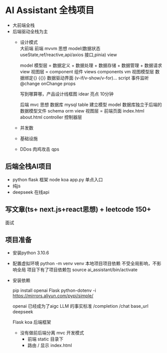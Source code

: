 # AI Assistant 全栈项目
- 大前端全栈
- 后端驱动全栈为主
  - 设计模式  
    大前端 前端 mvvm 思想 model(数据状态 useState,ref/reactive,api/axios 接口,pinia) view

    model 模型层 = 数据定义 + 数据处理 + 数据存储 + 数据管理 + 数据请求
    view 视图层 = component 组件 views  components 
    vm 视图模型层 数据绑定{} {{}} 数据驱动界面 (v-if/v-show/v-for)... script 事件监听 @change onChange props 



    写到哪算哪，产品设计线框图 idear 亮点 10分钟 

    后端 mvc 思想 数据库 mysql table 建立模型
    model 数据库独立于后端的 数据模型文件 schema orm 
    view 视图层 = 前端页面 index.html about.html
    controller 控制器层 

  - 并发数
  - 基础设施
  - DDos 肉鸡攻击 qps 

## 后端全栈AI项目
- python flask 框架 node koa 
  app.py 单点入口
- 纯js 
- deepseek 在线api 


## 写文章(ts+ next.js+react思想) + leetcode 150+ 
  面试

## 项目准备
- 安装python
  3.10.6

- 配置虚拟环境
  python -m venv venv
  本地项目项目依赖 不受全局影响，不影响全局
  项目下有了项目依赖包
  source ai_assistant/bin/activate
- 安装依赖

  pip install openai Flask python-dotenv -i https://mirrors.aliyun.com/pypi/simple/

  openai 已经成为了aigc LLM 的事实标准
  /completion /chat
  base_url deepseek 

  Flask koa 后端框架

  - 没有做前后端分离 mvc 开发模式
    - 前端 static 目录下
    - 路由 / 显示 index.html